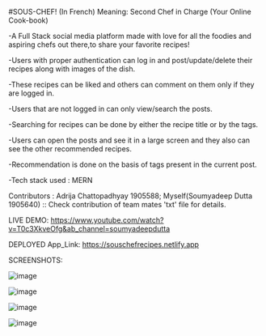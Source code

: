 #SOUS-CHEF!
(In French) Meaning: Second Chef in Charge 
(Your Online Cook-book)

-A Full Stack social media platform made with love for all the foodies and aspiring chefs out there,to share your favorite recipes!

-Users with proper authentication can log in and post/update/delete their recipes along with images of the dish. 

-These recipes can be liked and others can comment on them only if they are logged in.

-Users that are not logged in can only view/search the posts.

-Searching for recipes can be done by either the recipe title or by the tags. 

-Users can open the posts and see it in a large screen and they also can see the other recommended recipes.

-Recommendation is done on the basis of tags present in the current post.

-Tech stack used : MERN

Contributors : Adrija Chattopadhyay 1905588; Myself(Soumyadeep Dutta 1905640) :: Check contribution of team mates 'txt' file for details. 

LIVE DEMO: https://www.youtube.com/watch?v=T0c3XkveOfg&ab_channel=soumyadeepdutta

DEPLOYED App_Link: https://souschefrecipes.netlify.app

SCREENSHOTS:


![image](https://user-images.githubusercontent.com/79750961/124504463-27ce1a80-dde5-11eb-9af7-c87b38c62c6c.png)


![image](https://user-images.githubusercontent.com/79750961/124504551-5cda6d00-dde5-11eb-82ac-0db41ec76ab3.png)


![image](https://user-images.githubusercontent.com/79750961/124596950-7d0b3a00-de80-11eb-91f9-b2f89cc4e4d4.png)


![image](https://user-images.githubusercontent.com/79750961/124596996-8b595600-de80-11eb-9d99-20d897f1c516.png)






